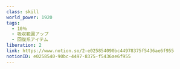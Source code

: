 ```yaml
---
class: skill
world_power: 1920
tags:
  - 10％
  - 吸収範囲アップ
  - 回復系アイテム
liberation: 2
link: https://www.notion.so/2-e025854090bc44978375f5436ae6f955
notionID: e0258540-90bc-4497-8375-f5436ae6f955
---
```

